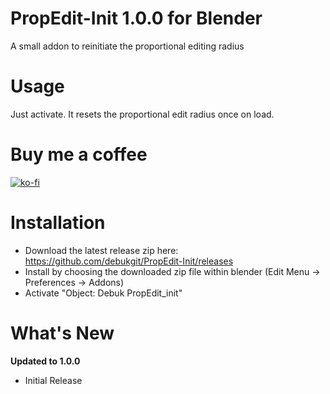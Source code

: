 #  PropEdit-Init 1.0.0 for Blender

A small addon to reinitiate the  proportional editing radius

# Usage

Just activate. It resets the proportional edit radius once on load.

# Buy me a coffee

[![ko-fi](https://www.ko-fi.com/img/githubbutton_sm.svg)](https://ko-fi.com/I2I31T92M)

# Installation

- Download the latest release zip here: https://github.com/debukgit/PropEdit-Init/releases
- Install by choosing the downloaded zip file within blender  (Edit Menu -> Preferences -> Addons)
- Activate "Object: Debuk PropEdit_init"

# What's New

**Updated to 1.0.0**

- Initial Release
